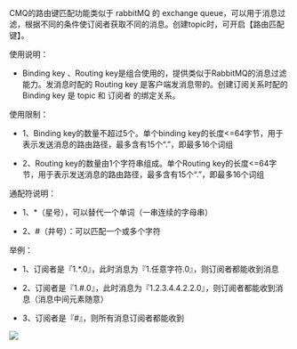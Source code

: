 CMQ的路由键匹配功能类似于 rabbitMQ 的 exchange  queue，可以用于消息过滤，根据不同的条件使订阅者获取不同的消息。创建topic时，可开启【路由匹配键】。

使用说明：

- Binding key 、Routing key是组合使用的，提供类似于RabbitMQ的消息过滤能力。发消息时配的 Routing key 是客户端发消息带的。创建订阅关系时配的 Binding key 是 topic 和 订阅者 的绑定关系。

使用限制：

- 1、Binding key的数量不超过5个。单个binding key的长度<=64字节，用于表示发送消息的路由路径，最多含有15个“.”，即最多16个词组

 - 2、Routing key的数量由1个字符串组成。单个Routing key的长度<=64字节，用于表示发送消息的路由路径，最多含有15个“.”，即最多16个词组

通配符说明：

- 1、*（星号），可以替代一个单词（一串连续的字母串） 

- 2、#（井号）：可以匹配一个或多个字符


举例：

- 1、订阅者是『1.*.0』，此时消息为『1.任意字符.0』，则订阅者都能收到消息

- 2、订阅者是『1.#.0』，此时消息为『1.2.3.4.4.2.2.0』，则订阅者都能收到消息（消息中间元素随意） 

- 3、订阅者是『#』，则所有消息订阅者都能收到


![](http://imgcache.tce.fsphere.cn/static/mc.qcloudimg.com/static/img/d12ffc8e91322fead97b7633cea47f9a/image.png)

